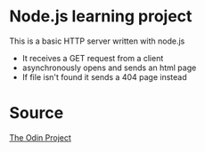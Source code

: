 # Node.js learning project
This is a basic HTTP server written with node.js
* It receives a GET request from a client
* asynchronously opens and sends an html page
* If file isn't found it sends a 404 page instead
# Source
[The Odin Project](https://www.theodinproject.com/lessons/nodejs-basic-informational-site)
